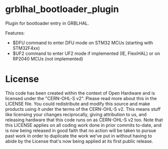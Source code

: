 # grblhal_bootloader_plugin
Plugin for bootloader entry in GRBLHAL. 

Features:
- $DFU command to enter DFU mode on STM32 MCUs (starting with STM32F4xx)
- $UF2 command to enter UF2 mode if implemented (IE, FlexiHAL) or on RP2040 MCUs (not implemented)

# License
This code has been created within the context of Open Hardware and is licensed under the "CERN-OHL-S v2". Please read more about this in the LICENSE file. You could redistribute and modify this source and make products using it under the terms of the CERN-OHL-S v2. This means stuff like licensing your changes reciprocally, giving attribution to us, and releasing hardware that this code runs on as CERN-OHL-S v2 too. Note that this LICENSE applies on all coding work done in prior commits to-date, and is now being released in good faith that no action will be taken to pursue past work in order to duplicate the work we've put in without having to abide by the License that's now being applied at its first public release.
